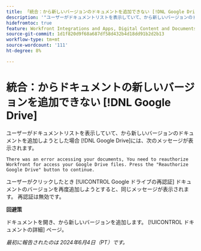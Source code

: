 ```yaml
---
title: 「統合：から新しいバージョンのドキュメントを追加できない [!DNL Google Drive]“
description: '"ユーザーがドキュメントリストを表示していて、から新しいバージョンのドキュメントを追加しようとする場合 [!DNL Google Drive]に設定されている場合は、メッセージが表示されます。 回避策はあります。」'
hidefromtoc: true
feature: Workfront Integrations and Apps, Digital Content and Documents
source-git-commit: 1d1f820d9f68a687df58d432b4d18dd91b2d2b13
workflow-type: tm+mt
source-wordcount: '111'
ht-degree: 8%

---
```



# 統合：からドキュメントの新しいバージョンを追加できない [!DNL Google Drive]

ユーザーがドキュメントリストを表示していて、から新しいバージョンのドキュメントを追加しようとした場合 [!DNL Google Drive]には、次のメッセージが表示されます。

`There was an error accessing your documents, You need to reauthorize Workfront for access your Google Drive files. Press the "Reauthorize Google Drive" button to continue.`

ユーザーがクリックしたとき [!UICONTROL Google ドライブの再認証] ドキュメントのバージョンを再度追加しようとすると、同じメッセージが表示されます。 再認証は無効です。

**回避策**

ドキュメントを開き、から新しいバージョンを追加します。 [!UICONTROL ドキュメントの詳細] ページ。

_最初に報告されたのは 2024年6月4日（PT）です。_
